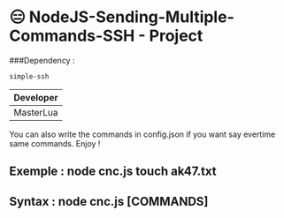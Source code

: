 # 😑 NodeJS-Sending-Multiple-Commands-SSH - Project

###Dependency :
```
simple-ssh
```

| Developer |
| ------- |
| MasterLua |

You can also write the commands in config.json if you want say evertime same commands. Enjoy !

## Exemple : node cnc.js touch ak47.txt
## Syntax : node cnc.js [COMMANDS]
